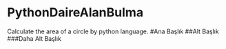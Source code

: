 # PythonDaireAlanBulma
Calculate the area of a circle by python language.
#Ana Başlık
##Alt Başlık
###Daha Alt Başlık
